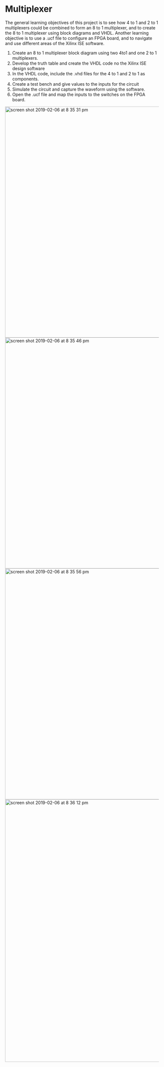 # Multiplexer
The general learning objectives of this project is to see how 4 to 1 and 2 to 1 multiplexers could be combined to form an 8 to 1 multiplexer, and to create the 8 to 1 multiplexer using block diagrams and VHDL. Another learning objective is to use a .ucf file to configure an FPGA board, and to navigate and use different areas of the Xilinx ISE software.


1. Create an 8 to 1 multiplexer block diagram using two 4to1 and one 2 to 1 multiplexers.
2. Develop the truth table and create the VHDL code no the Xilinx ISE design software 
3. In the VHDL code, include the .vhd files for the 4 to 1 and 2 to 1 as components.
4. Create a test bench and give values to the inputs for the circuit
5. Simulate the circuit and capture the waveform using the software.
6. Open the .ucf file and map the inputs to the switches on the FPGA board.

<img width="755" alt="screen shot 2019-02-06 at 8 35 31 pm" src="https://user-images.githubusercontent.com/33227826/52387257-17b48400-2a4f-11e9-9305-ec1ee9afee7b.png">
<img width="755" alt="screen shot 2019-02-06 at 8 35 46 pm" src="https://user-images.githubusercontent.com/33227826/52387258-17b48400-2a4f-11e9-9f77-d9296c98f422.png">
<img width="755" alt="screen shot 2019-02-06 at 8 35 56 pm" src="https://user-images.githubusercontent.com/33227826/52387259-17b48400-2a4f-11e9-8dc0-f2e911b86961.png">
<img width="858" alt="screen shot 2019-02-06 at 8 36 12 pm" src="https://user-images.githubusercontent.com/33227826/52387260-17b48400-2a4f-11e9-856d-e187c8b1b686.png">
